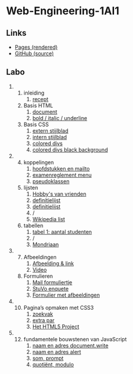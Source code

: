 # Web-Engineering-1AI1

## Links

- [Pages (rendered)](https://landervanlaer.github.io/Web-Engineering-1AI1/)
- [GitHub (source)](https://github.com/LanderVanlaer/Web-Engineering-1AI1/)

## Labo

<ol type="1" start="1">
    <li>
        <ol type="1" start="1">
            <li> inleiding
                <ol type="1" start="1">
                    <li><a href="https://landervanlaer.github.io/Web-Engineering-1AI1/src/labo/1/1/1/">recept</a></li>
                </ol>
            </li>
            <li> Basis HTML
                <ol type="1" start="1">
                    <li><a href="https://landervanlaer.github.io/Web-Engineering-1AI1/src/labo/1/2/1/">document</a></li>
                    <li><a href="https://landervanlaer.github.io/Web-Engineering-1AI1/src/labo/1/2/2/">bold / italic / underline</a></li>
                </ol>
            </li>
            <li> Basis CSS
                <ol type="1" start="1">
                    <li><a href="https://landervanlaer.github.io/Web-Engineering-1AI1/src/labo/1/3/1/">extern stijlblad</a></li>
                    <li><a href="https://landervanlaer.github.io/Web-Engineering-1AI1/src/labo/1/3/2/">intern stijlblad</a></li>
                    <li><a href="https://landervanlaer.github.io/Web-Engineering-1AI1/src/labo/1/3/3/">colored divs</a></li>
                    <li><a href="https://landervanlaer.github.io/Web-Engineering-1AI1/src/labo/1/3/4/">colored divs black background</a></li>
                </ol>
            </li>
        </ol>
    </li>
    <li>
        <ol type="1" start="4">
            <li> koppelingen
                <ol type="1" start="1">
                    <li><a href="https://landervanlaer.github.io/Web-Engineering-1AI1/src/labo/2/4/1/">hoofdstukken en mailto</a></li>
                    <li><a href="https://landervanlaer.github.io/Web-Engineering-1AI1/src/labo/2/4/2/">examenreglement menu</a></li>
                    <li><a href="https://landervanlaer.github.io/Web-Engineering-1AI1/src/labo/2/4/3/">pseudoklassen</a></li>
                </ol>
            </li>
            <li> lijsten
                <ol type="1" start="1">
                    <li><a href="https://landervanlaer.github.io/Web-Engineering-1AI1/src/labo/2/5/1/">Hobby's van vrienden</a></li>
                    <li><a href="https://landervanlaer.github.io/Web-Engineering-1AI1/src/labo/2/5/2/">definitielijst</a></li>
                    <li><a href="https://landervanlaer.github.io/Web-Engineering-1AI1/src/labo/2/5/3/">definitielijst</a></li>
                    <li>/</li>
                    <li><a href="https://landervanlaer.github.io/Web-Engineering-1AI1/src/labo/2/5/5/">Wikipedia list</a></li>
                </ol>
            </li>
            <li> tabellen
                <ol type="1" start="1">
                    <li><a href="https://landervanlaer.github.io/Web-Engineering-1AI1/src/labo/2/6/1/">tabel 1: aantal studenten</a></li>
                    <li>/</li>
                    <li><a href="https://landervanlaer.github.io/Web-Engineering-1AI1/src/labo/2/6/3/">Mondriaan</a></li>
                </ol>
            </li>
        </ol>
    </li>
    <li>
        <ol type="1" start="7">
            <li> Afbeeldingen
                <ol type="1" start="1">
                    <li><a href="https://landervanlaer.github.io/Web-Engineering-1AI1/src/labo/3/7/1/">Afbeelding & link</a></li>
                    <li><a href="https://landervanlaer.github.io/Web-Engineering-1AI1/src/labo/3/7/2/">Video</a></li>
                </ol>
            </li>
            <li> Formulieren
                <ol type="1" start="1">
                    <li><a href="https://landervanlaer.github.io/Web-Engineering-1AI1/src/labo/3/8/1/">Mail formuliertje</a></li>
                    <li><a href="https://landervanlaer.github.io/Web-Engineering-1AI1/src/labo/3/8/2/">StuVo enquete</a></li>
                    <li><a href="https://landervanlaer.github.io/Web-Engineering-1AI1/src/labo/3/8/3/">Formulier met afbeeldingen</a></li>
                </ol>
            </li>
        </ol>
    </li>
    <li>
        <ol type="1" start="10">
            <li> Pagina’s opmaken met CSS3
                <ol type="1" start="1">
                    <li><a href="https://landervanlaer.github.io/Web-Engineering-1AI1/src/labo/4/10/1/">zoekvak</a></li>
                    <li><a href="https://landervanlaer.github.io/Web-Engineering-1AI1/src/labo/4/10/2/">extra par</a></li>
                    <li><a href="https://landervanlaer.github.io/Web-Engineering-1AI1/src/labo/4/10/3/">Het HTML5 Project</a></li>
                </ol>
            </li>
        </ol>
    </li>
    <li>
        <ol type="1" start="12">
            <li> fundamentele bouwstenen van JavaScript
                <ol type="1" start="1">
                    <li><a href="https://landervanlaer.github.io/Web-Engineering-1AI1/src/labo/5/12/1/">naam en adres document.write</a></li>
                    <li><a href="https://landervanlaer.github.io/Web-Engineering-1AI1/src/labo/5/12/2/">naam en adres alert</a></li>
                    <li><a href="https://landervanlaer.github.io/Web-Engineering-1AI1/src/labo/5/12/3/">som, prompt</a></li>
                    <li><a href="https://landervanlaer.github.io/Web-Engineering-1AI1/src/labo/5/12/4/">quotiënt, modulo</a></li>
                </ol>
            </li>
        </ol>
    </li>
</ol>
